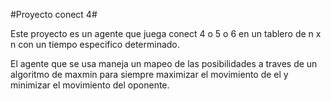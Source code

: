 #Proyecto conect 4#

Este proyecto es un agente que juega conect 4 o 5 o 6 en un tablero de n x n
con un tiempo especifico determinado.

El agente que se usa maneja un mapeo de las posibilidades a traves
de un algoritmo de maxmin para siempre maximizar el movimiento de el
y minimizar el movimiento del oponente.
